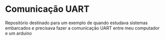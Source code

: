 # Comunicação UART
Repositório destinado para um exemplo de quando estudava sistemas embarcados e precisava fazer a comunicação UART entre meu computador e um arduino
